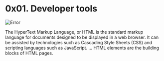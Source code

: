 # 0x01. Developer tools
![Error](https://holbertonintranet.s3.amazonaws.com/uploads/medias/2019/12/0872ca9b19e11650e355.jpeg?X-Amz-Algorithm=AWS4-HMAC-SHA256&X-Amz-Credential=AKIARDDGGGOUWMNL5ANN%2F20210721%2Fus-east-1%2Fs3%2Faws4_request&X-Amz-Date=20210721T050223Z&X-Amz-Expires=86400&X-Amz-SignedHeaders=host&X-Amz-Signature=25f852fc5b3d70420ea154b68871e1b95423a331ec60a2f998fa0c29a1b56155)

The HyperText Markup Language, or HTML is the standard markup language for documents designed to be displayed in a web browser. It can be assisted by technologies such as Cascading Style Sheets (CSS) and scripting languages such as JavaScript. ... HTML elements are the building blocks of HTML pages.